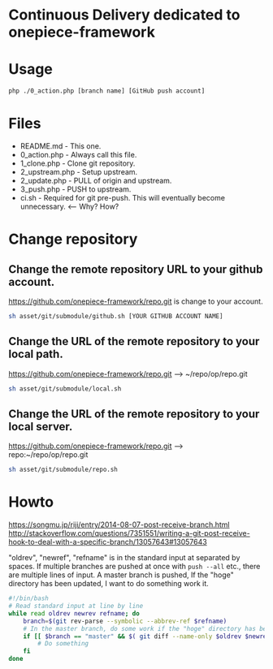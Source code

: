 Continuous Delivery dedicated to onepiece-framework
===

# Usage

```sh
php ./0_action.php [branch name] [GitHub push account]
```

# Files

 * README.md      - This one.
 * 0_action.php   - Always call this file.
 * 1_clone.php    - Clone git repository.
 * 2_upstream.php - Setup upstream.
 * 2_update.php   - PULL of origin and upstream.
 * 3_push.php     - PUSH to upstream.
 * ci.sh          - Required for git pre-push. This will eventually become unnecessary. <-- Why? How?

# Change repository

## Change the remote repository URL to your github account.

https://github.com/onepiece-framework/repo.git is change to your account.

```sh
sh asset/git/submodule/github.sh [YOUR GITHUB ACCOUNT NAME]
```

## Change the URL of the remote repository to your local path.

https://github.com/onepiece-framework/repo.git --> ~/repo/op/repo.git

```sh
sh asset/git/submodule/local.sh
```

## Change the URL of the remote repository to your local server.

https://github.com/onepiece-framework/repo.git --> repo:~/repo/op/repo.git

```sh
sh asset/git/submodule/repo.sh
```

# Howto

https://songmu.jp/riji/entry/2014-08-07-post-receive-branch.html
http://stackoverflow.com/questions/7351551/writing-a-git-post-receive-hook-to-deal-with-a-specific-branch/13057643#13057643

  "oldrev", "newref", "refname" is in the standard input at separated by spaces.
  If multiple branches are pushed at once with `push --all` etc., there are multiple lines of input.
  A master branch is pushed, If the "hoge" directory has been updated, I want to do something work it.

```sh
#!/bin/bash
# Read standard input at line by line
while read oldrev newrev refname; do
    branch=$(git rev-parse --symbolic --abbrev-ref $refname)
    # In the master branch, do some work if the "hoge" directory has been updated.
    if [[ $branch == "master" && $( git diff --name-only $oldrev $newrev -- hoge ) ]]; then
        # Do something
    fi
done
```

